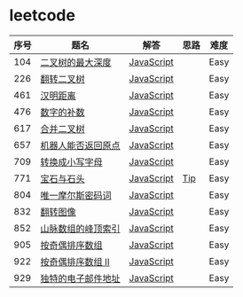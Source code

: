 # leetcode

| 序号 | 题名 | 解答 | 思路 | 难度 |
|----|------|-----|------|------|
| 104 | [二叉树的最大深度](https://leetcode-cn.com/problems/maximum-depth-of-binary-tree/description/) | [JavaScript](https://github.com/cobish/leetcode/blob/master/src/104.maximum-depth-of-binary-tree.js) |  | Easy |
| 226 | [翻转二叉树](https://leetcode-cn.com/problems/invert-binary-tree/description/) | [JavaScript](https://github.com/cobish/leetcode/blob/master/src/226.invert-binary-tree.js) | | Easy |
|461|[汉明距离](https://leetcode-cn.com/problems/hamming-distance/description/)|[JavaScript](https://github.com/cobish/leetcode/blob/master/src/461.hamming-distance.js)||Easy|
|476|[数字的补数](https://leetcode-cn.com/problems/number-complement/description/)|[JavaScript](https://github.com/cobish/leetcode/blob/master/src/476.number-complement.js)||Easy|
|617|[合并二叉树](https://leetcode-cn.com/problems/merge-two-binary-trees/description/)|[JavaScript](https://github.com/cobish/leetcode/blob/master/src/617.merge-two-binary-trees.js)||Easy|
|657|[机器人能否返回原点](https://leetcode-cn.com/problems/robot-return-to-origin/description/)|[JavaScript](https://github.com/cobish/leetcode/blob/master/src/657.robot-return-to-origin.js)||Easy|
|709|[转换成小写字母](https://leetcode-cn.com/problems/to-lower-case/description/)|[JavaScript](https://github.com/cobish/leetcode/blob/master/src/709.to-lower-case.js)||Easy|
|771|[宝石与石头](https://leetcode-cn.com/problems/jewels-and-stones/description/)|[JavaScript](https://github.com/cobish/leetcode/blob/master/src/771.jewels-and-stones.js)|[Tip](https://github.com/cobish/leetcode/issues/1)|Easy|
|804|[唯一摩尔斯密码词](https://leetcode-cn.com/problems/unique-morse-code-words/description/)|[JavaScript](https://github.com/cobish/leetcode/blob/master/src/804.unique-morse-code-words.js)||Easy|
|832|[翻转图像](https://leetcode-cn.com/problems/flipping-an-image/description/)|[JavaScript](https://github.com/cobish/leetcode/blob/master/src/832.flipping-an-image.js)||Easy|
|852|[山脉数组的峰顶索引](https://leetcode-cn.com/problems/peak-index-in-a-mountain-array/description/)|[JavaScript](https://github.com/cobish/leetcode/blob/master/src/852.peak-index-in-a-mountain-array.js)||Easy|
|905|[按奇偶排序数组](https://leetcode-cn.com/problems/sort-array-by-parity/description/)|[JavaScript](https://github.com/cobish/leetcode/blob/master/src/905.sort-array-by-parity.js)||Easy|
|922|[按奇偶排序数组 II](https://leetcode-cn.com/problems/sort-array-by-parity-ii/description/)|[JavaScript](https://github.com/cobish/leetcode/blob/master/src/922.sort-array-by-parity-ii.js)||Easy|
|929|[独特的电子邮件地址](https://leetcode-cn.com/problems/unique-email-addresses/description/)|[JavaScript](https://github.com/cobish/leetcode/blob/master/src/929.unique-email-addresses.js)||Easy|

